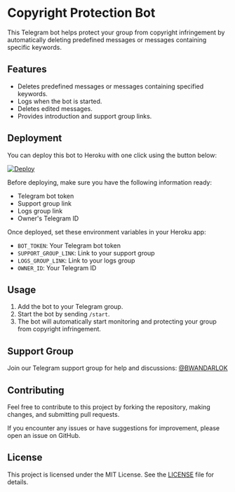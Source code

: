 # Copyright Protection Bot

This Telegram bot helps protect your group from copyright infringement by automatically deleting predefined messages or messages containing specific keywords.

## Features

- Deletes predefined messages or messages containing specified keywords.
- Logs when the bot is started.
- Deletes edited messages.
- Provides introduction and support group links.

## Deployment

You can deploy this bot to Heroku with one click using the button below:

[![Deploy](https://www.herokucdn.com/deploy/button.svg)](https://heroku.com/deploy?template=https://github.com/PRADHAN474/COPYRIGHT.git)

Before deploying, make sure you have the following information ready:
- Telegram bot token
- Support group link
- Logs group link
- Owner's Telegram ID

Once deployed, set these environment variables in your Heroku app:
- `BOT_TOKEN`: Your Telegram bot token
- `SUPPORT_GROUP_LINK`: Link to your support group
- `LOGS_GROUP_LINK`: Link to your logs group
- `OWNER_ID`: Your Telegram ID

## Usage

1. Add the bot to your Telegram group.
2. Start the bot by sending `/start`.
3. The bot will automatically start monitoring and protecting your group from copyright infringement.

## Support Group

Join our Telegram support group for help and discussions: [@BWANDARLOK](https://t.me/BWANDARLOK)

## Contributing

Feel free to contribute to this project by forking the repository, making changes, and submitting pull requests.

If you encounter any issues or have suggestions for improvement, please open an issue on GitHub.

## License

This project is licensed under the MIT License. See the [LICENSE](LICENSE) file for details.
